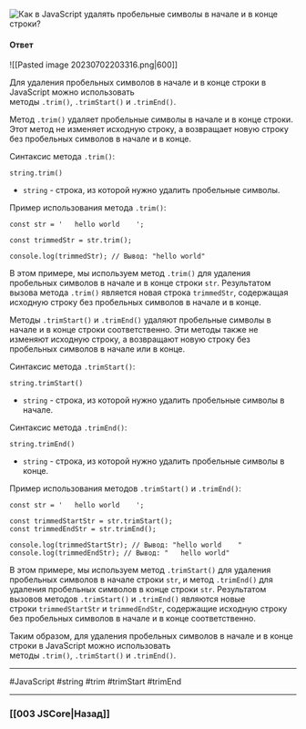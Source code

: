 ![Как в JavaScript удалять пробельные символы в начале и в конце строки?](https://youtu.be/OA63L1eQ6pA?t=508)

#### Ответ

![[Pasted image 20230702203316.png|600]]

Для удаления пробельных символов в начале и в конце строки в JavaScript можно использовать методы `.trim()`, `.trimStart()` и `.trimEnd()`.

Метод `.trim()` удаляет пробельные символы в начале и в конце строки. Этот метод не изменяет исходную строку, а возвращает новую строку без пробельных символов в начале и в конце.

Синтаксис метода `.trim()`:

```
string.trim()
```

- `string` - строка, из которой нужно удалить пробельные символы.

Пример использования метода `.trim()`:

```
const str = '   hello world    ';

const trimmedStr = str.trim();

console.log(trimmedStr); // Вывод: "hello world"
```

В этом примере, мы используем метод `.trim()` для удаления пробельных символов в начале и в конце строки `str`. Результатом вызова метода `.trim()` является новая строка `trimmedStr`, содержащая исходную строку без пробельных символов в начале и в конце.

Методы `.trimStart()` и `.trimEnd()` удаляют пробельные символы в начале и в конце строки соответственно. Эти методы также не изменяют исходную строку, а возвращают новую строку без пробельных символов в начале или в конце.

Синтаксис метода `.trimStart()`:

```
string.trimStart()
```

- `string` - строка, из которой нужно удалить пробельные символы в начале.

Синтаксис метода `.trimEnd()`:

```
string.trimEnd()
```

- `string` - строка, из которой нужно удалить пробельные символы в конце.

Пример использования методов `.trimStart()` и `.trimEnd()`:

```
const str = '   hello world    ';

const trimmedStartStr = str.trimStart();
const trimmedEndStr = str.trimEnd();

console.log(trimmedStartStr); // Вывод: "hello world    "
console.log(trimmedEndStr); // Вывод: "   hello world"
```

В этом примере, мы используем метод `.trimStart()` для удаления пробельных символов в начале строки `str`, и метод `.trimEnd()` для удаления пробельных символов в конце строки `str`. Результатом вызовов методов `.trimStart()` и `.trimEnd()` являются новые строки `trimmedStartStr` и `trimmedEndStr`, содержащие исходную строку без пробельных символов в начале и в конце соответственно.

Таким образом, для удаления пробельных символов в начале и в конце строки в JavaScript можно использовать методы `.trim()`, `.trimStart()` и `.trimEnd()`.

___
 #JavaScript #string #trim #trimStart #trimEnd

___

### [[003 JSCore|Назад]]